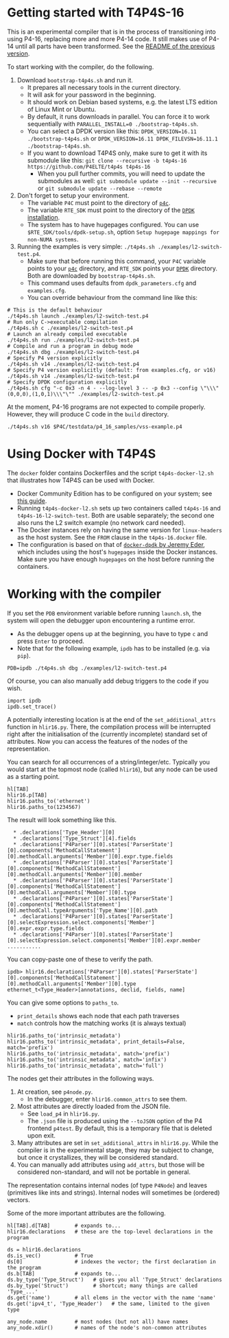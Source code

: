 
# Getting started with T4P4S-16

This is an experimental compiler that is
in the process of transitioning into using P4-16,
replacing more and more P4-14 code.
It still makes use of P4-14 until all parts have been transformed.
See the [README of the previous version](README14.md).

To start working with the compiler, do the following.

1. Download `bootstrap-t4p4s.sh` and run it.
    - It prepares all necessary tools in the current directory.
    - It will ask for your password in the beginning.
    - It should work on Debian based systems, e.g. the latest LTS edition of Linux Mint or Ubuntu.
    - By default, it runs downloads in parallel. You can force it to work sequentially with `PARALLEL_INSTALL=0 ./bootstrap-t4p4s.sh`.
    - You can select a DPDK version like this: `DPDK_VERSION=16.11 ./bootstrap-t4p4s.sh` or `DPDK_VERSION=16.11 DPDK_FILEVSN=16.11.1 ./bootstrap-t4p4s.sh`.
    - If you want to download T4P4S only, make sure to get it with its submodule like this: `git clone --recursive -b t4p4s-16 https://github.com/P4ELTE/t4p4s t4p4s-16`
        - When you pull further commits, you will need to update the submodules as well: `git submodule update --init --recursive` or `git submodule update --rebase --remote`
1. Don't forget to setup your environment.
    - The variable `P4C` must point to the directory of [`p4c`](https://github.com/p4lang/p4c).
    - The variable `RTE_SDK` must point to the directory of the [`DPDK` installation](http://dpdk.org/).
    - The system has to have hugepages configured. You can use `$RTE_SDK/tools/dpdk-setup.sh`, option `Setup hugepage mappings for non-NUMA systems`.
1. Running the examples is very simple: `./t4p4s.sh ./examples/l2-switch-test.p4`.
    - Make sure that before running this command, your `P4C` variable points to your [`p4c`](https://github.com/p4lang/p4c) directory, and `RTE_SDK` points your [`DPDK`](http://dpdk.org/) directory. Both are downloaded by `bootstrap-t4p4s.sh`.
    - This command uses defaults from `dpdk_parameters.cfg` and `examples.cfg`.
    - You can override behaviour from the command line like this:

~~~
# This is the default behaviour
./t4p4s.sh launch ./examples/l2-switch-test.p4
# Run only C->executable compilation
./t4p4s.sh c ./examples/l2-switch-test.p4
# Launch an already compiled executable
./t4p4s.sh run ./examples/l2-switch-test.p4
# Compile and run a program in debug mode
./t4p4s.sh dbg ./examples/l2-switch-test.p4
# Specify P4 version explicitly
./t4p4s.sh v14 ./examples/l2-switch-test.p4
# Specify P4 version explicitly (default: from examples.cfg, or v16)
./t4p4s.sh v14 ./examples/l2-switch-test.p4
# Specify DPDK configuration explicitly
./t4p4s.sh cfg "-c 0x3 -n 4 - --log-level 3 -- -p 0x3 --config \"\\\"(0,0,0),(1,0,1)\\\"\"" ./examples/l2-switch-test.p4
~~~

At the moment, P4-16 programs are not expected to compile properly.
However, they will produce C code in the `build` directory.

~~~
./t4p4s.sh v16 $P4C/testdata/p4_16_samples/vss-example.p4
~~~


# Using Docker with T4P4S

The `docker` folder contains Dockerfiles and the script `t4p4s-docker-l2.sh` that illustrates how T4P4S can be used with Docker.

- Docker Community Edition has to be configured on your system; see [this guide](https://docs.docker.com/engine/installation/linux/docker-ce/ubuntu/).
- Running `t4p4s-docker-l2.sh` sets up two containers called `t4p4s-16` and `t4p4s-16-l2-switch-test`. Both are usable separately; the second one also runs the L2 switch example (no network card needed).
- The Docker instances rely on having the same version for `linux-headers` as the host system. See the `FROM` clause in the `t4p4s-16.docker` file.
- The configuration is based on that of [`docker-dpdk` by Jeremy Eder](https://github.com/jeremyeder/docker-dpdk/), which includes using the host's `hugepages` inside the Docker instances. Make sure you have enough `hugepages` on the host before running the containers.


# Working with the compiler

If you set the `PDB` environment variable before running `launch.sh`,
the system will open the debugger upon encountering a runtime error.

- As the debugger opens up at the beginning,
  you have to type `c` and press `Enter` to proceed.
- Note that for the following example, `ipdb` has to be installed (e.g. via `pip`).

~~~
PDB=ipdb ./t4p4s.sh dbg ./examples/l2-switch-test.p4
~~~

Of course, you can also manually add debug triggers to the code if you wish.

~~~
import ipdb
ipdb.set_trace()
~~~

A potentially interesting location is at the end of the `set_additional_attrs` function in `hlir16.py`.
There, the compilation process will be interrupted right after
the initialisation of the (currently incomplete) standard set of attributes.
Now you can access the features of the nodes of the representation.

You can search for all occurrences of a string/integer/etc.
Typically you would start at the topmost node (called `hlir16`),
but any node can be used as a starting point.

~~~
hl[TAB]
hlir16.p[TAB]
hlir16.paths_to('ethernet')
hlir16.paths_to(1234567)
~~~

The result will look something like this.

~~~
  * .declarations['Type_Header'][0]
  * .declarations['Type_Struct'][4].fields
  * .declarations['P4Parser'][0].states['ParserState'][0].components['MethodCallStatement'][0].methodCall.arguments['Member'][0].expr.type.fields
  * .declarations['P4Parser'][0].states['ParserState'][0].components['MethodCallStatement'][0].methodCall.arguments['Member'][0].member
  * .declarations['P4Parser'][0].states['ParserState'][0].components['MethodCallStatement'][0].methodCall.arguments['Member'][0].type
  * .declarations['P4Parser'][0].states['ParserState'][0].components['MethodCallStatement'][0].methodCall.typeArguments['Type_Name'][0].path
  * .declarations['P4Parser'][0].states['ParserState'][0].selectExpression.select.components['Member'][0].expr.expr.type.fields
  * .declarations['P4Parser'][0].states['ParserState'][0].selectExpression.select.components['Member'][0].expr.member
...........
~~~

You can copy-paste one of these to verify the path.

~~~
ipdb> hlir16.declarations['P4Parser'][0].states['ParserState'][0].components['MethodCallStatement'][0].methodCall.arguments['Member'][0].type
ethernet_t<Type_Header>[annotations, declid, fields, name]
~~~

You can give some options to `paths_to`.

- `print_details` shows each node that each path traverses
- `match` controls how the matching works (it is always textual)

~~~
hlir16.paths_to('intrinsic_metadata')
hlir16.paths_to('intrinsic_metadata', print_details=False, match='prefix')
hlir16.paths_to('intrinsic_metadata', match='prefix')
hlir16.paths_to('intrinsic_metadata', match='infix')
hlir16.paths_to('intrinsic_metadata', match='full')
~~~

The nodes get their attributes in the following ways.

1. At creation, see `p4node.py`.
	- In the debugger, enter `hlir16.common_attrs` to see them.
1. Most attributes are directly loaded from the JSON file.
	- See `load_p4` in `hlir16.py`.
	- The `.json` file is produced using the `--toJSON` option of the P4 frontend `p4test`.
	  By default, this is a temporary file that is deleted upon exit.
1. Many attributes are set in `set_additional_attrs` in `hlir16.py`.
   While the compiler is in the experimental stage,
   they may be subject to change, but once it crystallizes,
   they will be considered standard.
1. You can manually add attributes using `add_attrs`, but those will be considered non-standard,
   and will not be portable in general.

The representation contains internal nodes (of type `P4Node`)
and leaves (primitives like ints and strings).
Internal nodes will sometimes be (ordered) vectors.

Some of the more important attributes are the following.

~~~
hl[TAB].d[TAB]        # expands to...
hlir16.declarations   # these are the top-level declarations in the program

ds = hlir16.declarations
ds.is_vec()           # True
ds[0]                 # indexes the vector; the first declaration in the program
ds.b[TAB]             # expands to...
ds.by_type('Type_Struct')   # gives you all 'Type_Struct' declarations
ds.by_type('Struct')        # shortcut; many things are called 'Type_...'
ds.get('name')        # all elems in the vector with the name 'name'
ds.get('ipv4_t', 'Type_Header')   # the same, limited to the given type

any_node.name         # most nodes (but not all) have names
any_node.xdir()       # names of the node's non-common attributes
~~~
